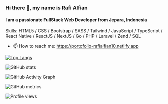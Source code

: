 ### Hi there 👋, my name is Rafi Alfian
#### I am a passionate FullStack Web Developer from Jepara, Indonesia

Skills: HTML5 / CSS / Bootstrap / SASS / Tailwind / JavaScript / TypeScript / React Native / ReactJS / NextJS / Go / PHP / Laravel / Zend / SQL

- 📫 How to reach me: https://portofolio-rafialfian10.netlify.app

[![Top Langs](https://github-readme-stats.vercel.app/api/top-langs/?username=rafialfian10)](https://github.com/rafialfian10)

![GitHub stats](https://github-readme-stats.vercel.app/api?username=rafialfian10&show_icons=true)  

![GitHub Activity Graph](https://activity-graph.herokuapp.com/graph?username=rafialfian10)  

![GitHub metrics](https://metrics.lecoq.io/rafialfian10)  

![Profile views](https://gpvc.arturio.dev/rafialfian10)  

